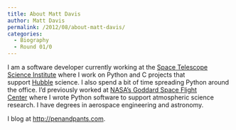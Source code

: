 ```yaml
---
title: About Matt Davis
author: Matt Davis
permalink: /2012/08/about-matt-davis/
categories:
  - Biography
  - Round 01/0
---
```

I am a software developer currently working at the [Space Telescope Science Institute][1] where I work on Python and C projects that support [Hubble][2] science. I also spend a bit of time spreading Python around the office. I’d previously worked at [NASA’s Goddard Space Flight Center][3] where I wrote Python software to support atmospheric science research. I have degrees in aerospace engineering and astronomy.

I blog at <http://penandpants.com>.

 [1]: http://www.stsci.edu/
 [2]: http://en.wikipedia.org/wiki/Hubble_Space_Telescope
 [3]: http://www.nasa.gov/centers/goddard/home/index.html
